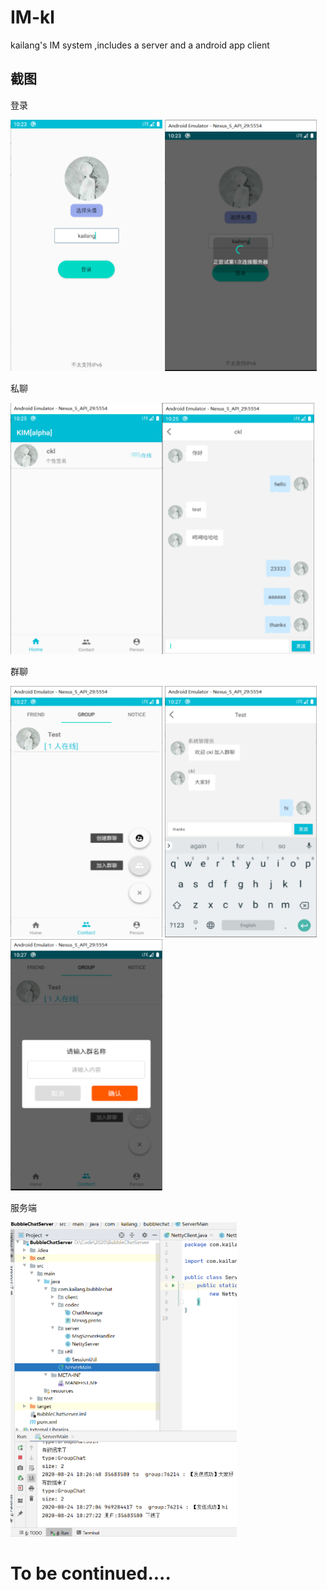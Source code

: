 

# IM-kl

 kailang's IM system ,includes a server and a android app client



## 截图

登录

<img src="/img/login1.png" width="243" height="402"> <img src="/img/login2.png" width="243" height="402">

私聊

<img src="/img/home.png" width="243" height="402"><img src="/img/private.png" width="243" height="402">

群聊

<img src="/img/group1.png" width="243" height="402"> <img src="/img/group2.png" width="243" height="402"> <img src="/img/group3.png" width="243" height="402">

服务端

<img src="/img/server.png" width="362" height="503">

# 

# To be continued....